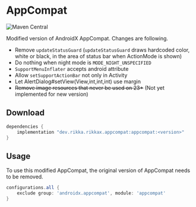 # AppCompat

![Maven Central](https://img.shields.io/maven-central/v/dev.rikka.rikkax.appcompat/appcompat)

Modified version of AndroidX AppCompat. Changes are following.

* Remove `updateStatusGuard` (`updateStatusGuard` draws hardcoded color, white or black, in the area of status bar when ActionMode is shown)
* Do nothing when night mode is `MODE_NIGHT_UNSPECIFIED`
* `SupportMenuInflater` accepts android attribute
* Allow `setSupportActionBar` not only in Activity
* Let AlertDialog#setView(View,int,int,int) use margin
* ~~Remove image resources that never be used on 23+~~ (Not yet implemented for new version)

## Download

```groovy
dependencies {
    implementation "dev.rikka.rikkax.appcompat:appcompat:<version>"
}
```

## Usage

To use this modified AppCompat, the original version of AppCompat needs to be removed.

```groovy
configurations.all {
    exclude group: 'androidx.appcompat', module: 'appcompat'
}
```
